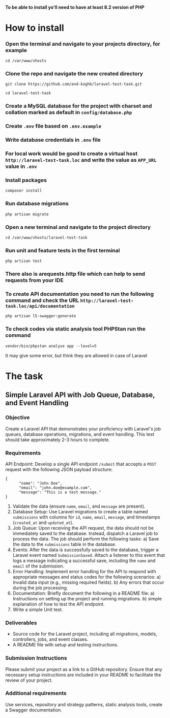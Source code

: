#### To be able to install yo'll need to have at least 8.2 version of PHP

# How to install

### Open the terminal and navigate to your projects directory, for example
`cd /var/www/vhosts`

### Clone the repo and navigate the new created directory
`git clone https://github.com/and-koghb/laravel-test-task.git`

`cd laravel-test-task`

### Create a MySQL database for the project with charset and collation marked as default in `config/database.php`

### Create `.env` file based on `.env.example`

### Write database credentials in `.env` file

### For local work would be good to create a virtual host `http://laravel-test-task.loc` and write the value as `APP_URL` value in `.env`

### Install packages
`composer install`

### Run database migrations
`php artisan migrate`

### Open a new terminal and navigate to the project directory
`cd /var/www/vhosts/laravel-test-task`

### Run unit and feature tests in the first terminal
`php artisan test`

### There also is arequests.http file which can help to send requests from your IDE

### To create API documentation you need to run the following command and check the URL `http://laravel-test-task.loc/api/documentation`
`php artisan l5-swagger:generate`

### To check codes via static analysis tool PHPStan run the command 
`vendor/bin/phpstan analyse app --level=5`

It may give some error, but think they are allowed in case of Laravel


# The task

## Simple Laravel API with Job Queue, Database, and Event Handling

### Objective 

Create a Laravel API that demonstrates your proficiency with Laravel's job queues, database operations, migrations, and event handling. This test should take approximately 2-3 hours to complete.

### Requirements

API Endpoint: Develop a single API endpoint `/submit` that accepts a `POST` request with the following JSON payload structure:
```
{
      "name": "John Doe",
      "email": "john.doe@example.com",
      "message": "This is a test message."
}
```
1. Validate the data (ensure `name`, `email`, and `message` are present).
2. Database Setup: Use Laravel migrations to create a table named `submissions` with columns for `id`, `name`, `email`, `message`, and timestamps (`created_at` and `updated_at`).
3. Job Queue: Upon receiving the API request, the data should not be immediately saved to the database. Instead, dispatch a Laravel job to process the data. The job should perform the following tasks:
a) Save the data to the `submissions` table in the database.
4. Events: After the data is successfully saved to the database, trigger a Laravel event named `SubmissionSaved`. Attach a listener to this event that logs a message indicating a successful save, including the `name` and `email` of the submission.
5. Error Handling: Implement error handling for the API to respond with appropriate messages and status codes for the following scenarios:
a) Invalid data input (e.g., missing required fields).
b) Any errors that occur during the job processing.
6. Documentation: Briefly document the following in a README file:
a) Instructions on setting up the project and running migrations.
b) simple explanation of how to test the API endpoint.
7. Write a simple Unit test.

### Deliverables

 - Source code for the Laravel project, including all migrations, models, controllers, jobs, and event classes.
 - A README file with setup and testing instructions.

### Submission Instructions
 Please submit your project as a link to a GitHub repository. Ensure that any necessary setup instructions are included in your README to facilitate the review of your project.

### Additional requirements

Use services, repository and strategy patterns, static analysis tools, create a Swagger documentation.
